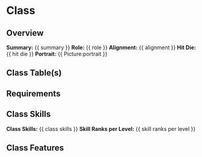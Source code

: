 # Class

## Overview
**Summary:** {{ summary }}
**Role:** {{ role }}
**Alignment:** {{ alignment }}
**Hit Die:** {{ hit die }}
**Portrait:** {{ Picture:portrait }}


## Class Table(s)


## Requirements


## Class Skills
**Class Skills:** {{ class skills }}
**Skill Ranks per Level:** {{ skill ranks per level }}


## Class Features

